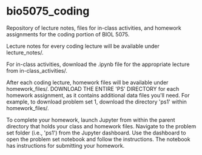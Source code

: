 # bio5075_coding
Repository of lecture notes, files for in-class activities, and homework assignments for the coding portion of BIOL 5075.

Lecture notes for every coding lecture will be available under lecture_notes/.

For in-class activities, download the .ipynb file for the appropriate lecture from in-class_activities/.

After each coding lecture, homework files will be available under homework_files/. DOWNLOAD THE ENTIRE 'PS' DIRECTORY for each homework assignment, as it contains additional data files you'll need. For example, to download problem set 1, download the directory 'ps1' within homework_files/.

To complete your homework, launch Jupyter from within the parent directory that holds your class and homework files. Navigate to the problem set folder (i.e., 'ps1') from the Jupyter dashboard. Use the dashboard to open the problem set notebook and follow the instructions. The notebook has instructions for submitting your homework.
